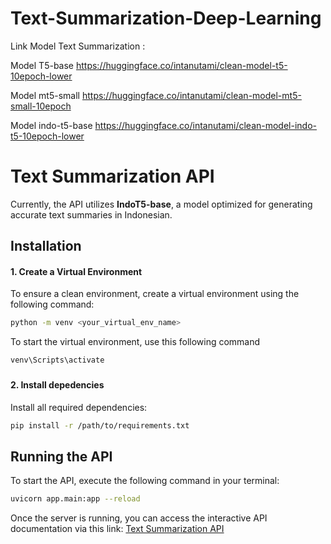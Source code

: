 # Text-Summarization-Deep-Learning

Link Model Text Summarization :

Model T5-base
https://huggingface.co/intanutami/clean-model-t5-10epoch-lower

Model mt5-small
https://huggingface.co/intanutami/clean-model-mt5-small-10epoch

Model indo-t5-base
https://huggingface.co/intanutami/clean-model-indo-t5-10epoch-lower

###
###
# Text Summarization API

Currently, the API utilizes **IndoT5-base**, a model optimized for generating accurate text summaries in Indonesian.

## Installation

#### 1. Create a Virtual Environment  
To ensure a clean environment, create a virtual environment using the following command:  
```bash  
python -m venv <your_virtual_env_name>  
```
To start the virtual environment, use this following command
```bash
venv\Scripts\activate
```
###
#### 2. Install depedencies
Install all required dependencies:
```bash
pip install -r /path/to/requirements.txt
```

## Running the API
To start the API, execute the following command in your terminal:
```bash
uvicorn app.main:app --reload
```
Once the server is running, you can access the interactive API documentation via this link: [Text Summarization API](http://127.0.0.1:8000/docs#/)
